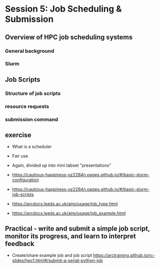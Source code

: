 # Session 5: Job Scheduling & Submission

## Overview of HPC job scheduling systems
### General background
### Slurm
## Job Scripts
### Structure of job scripts
### resource requests
### submission command


## exercise

- What is a scheduler
- Fair use

- Again, divided up into mini tabset "presentations"

- https://cautious-happiness-oz2284n.pages.github.io/#/basic-slurm-configuration
- https://cautious-happiness-oz2284n.pages.github.io/#/basic-slurm-job-scripts
- https://arcdocs.leeds.ac.uk/aire/usage/job_type.html
- https://arcdocs.leeds.ac.uk/aire/usage/job_example.html


## Practical - write and submit a simple job script, monitor its progress, and learn to interpret feedback

- Create/share example job and job script
https://arctraining.github.io/rc-slides/hpc1.html#/submit-a-serial-python-job

